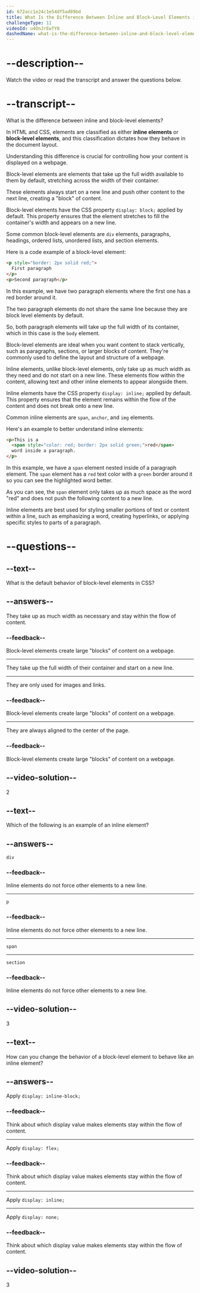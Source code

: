 ```yaml
---
id: 672acc1e24c1e54df5ad89bd
title: What Is the Difference Between Inline and Block-Level Elements in CSS?
challengeType: 11
videoId: u4OnJrEwfY0
dashedName: what-is-the-difference-between-inline-and-block-level-elements-in-css
---
```


# --description--

Watch the video or read the transcript and answer the questions below.

# --transcript--

What is the difference between inline and block-level elements?

In HTML and CSS, elements are classified as either **inline elements** or **block-level elements**, and this classification dictates how they behave in the document layout.

Understanding this difference is crucial for controlling how your content is displayed on a webpage.

Block-level elements are elements that take up the full width available to them by default, stretching across the width of their container.

These elements always start on a new line and push other content to the next line, creating a "block" of content.

Block-level elements have the CSS property `display: block;` applied by default. This property ensures that the element stretches to fill the container's width and appears on a new line.

Some common block-level elements are `div` elements, paragraphs, headings, ordered lists, unordered lists, and section elements.

Here is a code example of a block-level element:

```html
<p style="border: 2px solid red;">
  First paragraph
</p>
<p>Second paragraph</p>
```

In this example, we have two paragraph elements where the first one has a red border around it.

The two paragraph elements do not share the same line because they are block level elements by default.

So, both paragraph elements will take up the full width of its container, which in this case is the `body` element.

Block-level elements are ideal when you want content to stack vertically, such as paragraphs, sections, or larger blocks of content. They're commonly used to define the layout and structure of a webpage.

Inline elements, unlike block-level elements, only take up as much width as they need and do not start on a new line. These elements flow within the content, allowing text and other inline elements to appear alongside them.

Inline elements have the CSS property `display: inline;` applied by default. This property ensures that the element remains within the flow of the content and does not break onto a new line.

Common inline elements are `span`, `anchor`, and `img` elements.

Here's an example to better understand inline elements:

```html
<p>This is a
  <span style="color: red; border: 2px solid green;">red</span>
  word inside a paragraph.
</p>
```

In this example, we have a `span` element nested inside of a paragraph element. The `span` element has a `red` text color with a `green` border around it so you can see the highlighted word better.

As you can see, the `span` element only takes up as much space as the word "red" and does not push the following content to a new line.

Inline elements are best used for styling smaller portions of text or content within a line, such as emphasizing a word, creating hyperlinks, or applying specific styles to parts of a paragraph.

# --questions--

## --text--

What is the default behavior of block-level elements in CSS?

## --answers--

They take up as much width as necessary and stay within the flow of content.

### --feedback--

Block-level elements create large "blocks" of content on a webpage.

---

They take up the full width of their container and start on a new line.

---

They are only used for images and links.

### --feedback--

Block-level elements create large "blocks" of content on a webpage.

---

They are always aligned to the center of the page.

### --feedback--

Block-level elements create large "blocks" of content on a webpage.

## --video-solution--

2

## --text--

Which of the following is an example of an inline element?

## --answers--

`div`

### --feedback--

Inline elements do not force other elements to a new line.

---

`p`

### --feedback--

Inline elements do not force other elements to a new line.

---

`span`

---

`section`

### --feedback--

Inline elements do not force other elements to a new line.

## --video-solution--

3

## --text--

How can you change the behavior of a block-level element to behave like an inline element?

## --answers--

Apply `display: inline-block;`

### --feedback--

Think about which display value makes elements stay within the flow of content.

---

Apply `display: flex;`

### --feedback--

Think about which display value makes elements stay within the flow of content.

---

Apply `display: inline;`

---

Apply `display: none;`

### --feedback--

Think about which display value makes elements stay within the flow of content.

## --video-solution--

3
